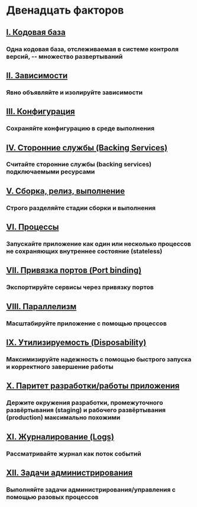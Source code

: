 Двенадцать факторов
==================

## [I. Кодовая база](./codebase)
### Одна кодовая база, отслеживаемая в системе контроля версий, -- множество развертываний

## [II. Зависимости](./dependencies)
### Явно объявляйте и изолируйте зависимости

## [III. Конфигурация](./config)
### Сохраняйте конфигурацию в среде выполнения

## [IV. Сторонние службы (Backing Services)](./backing-services)
### Считайте сторонние службы (backing services) подключаемыми ресурсами

## [V. Сборка, релиз, выполнение](./build-release-run)
### Строго разделяйте стадии сборки и выполнения

## [VI. Процессы](./processes)
### Запускайте приложение как один или несколько процессов не сохраняющих внутреннее состояние (stateless)

## [VII. Привязка портов (Port binding)](./port-binding)
### Экспортируйте сервисы через привязку портов

## [VIII. Параллелизм](./concurrency)
### Масштабируйте приложение с помощью процессов

## [IX. Утилизируемость (Disposability)](./disposability)
### Максимизируйте надежность с помощью быстрого запуска и корректного завершение работы

## [X. Паритет разработки/работы приложения](./dev-prod-parity)
### Держите окружения разработки, промежуточного развёртывания (staging) и рабочего развёртывания (production) максимально похожими

## [XI. Журналирование (Logs)](./logs)
### Рассматривайте журнал как поток событий

## [XII. Задачи администрирования](./admin-processes)
### Выполняйте задачи администрирования/управления с помощью разовых процессов
